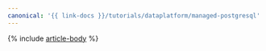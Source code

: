 ```yaml
---
canonical: '{{ link-docs }}/tutorials/dataplatform/managed-postgresql'
---
```


{% include [article-body](../../_tutorials/dataplatform/managed-postgresql.md) %}